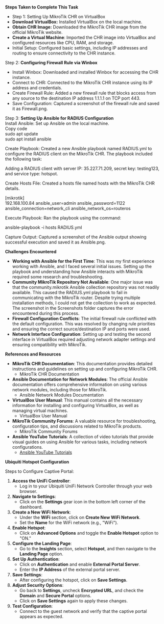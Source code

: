 **Steps Taken to Complete This Task**

* Step 1: Setting Up MikroTik CHR on VirtualBox  
* **Download VirtualBox:** Installed VirtualBox on the local machine.  
* **Obtain CHR Image:** Downloaded the MikroTik CHR image from the official MikroTik website.  
* **Create a Virtual Machine**: Imported the CHR image into VirtualBox and configured resources like CPU, RAM, and storage.  
* Initial Setup: Configured basic settings, including IP addresses and routing to ensure connectivity to the CHR instance.

Step 2: **Configuring Firewall Rule via Winbox**

* Install Winbox: Downloaded and installed Winbox for accessing the CHR instance.  
* Connect to CHR: Connected to the MikroTik CHR instance using its IP address and credentials.  
* Create Firewall Rule: Added a new firewall rule that blocks access from any source to the destination IP address 1.1.1.1 on TCP port 443.  
* Save Configuration: Captured a screenshot of the firewall rule and saved it as Firewall.png.

Step 3: **Setting Up Ansible for RADIUS Configuration**  
Install Ansible: Set up Ansible on the local machine.  
Copy code  
sudo apt update  
sudo apt install ansible

Create Playbook: Created a new Ansible playbook named RADIUS.yml to configure the RADIUS client on the MikroTik CHR. The playbook included the following task:

Adding a RADIUS client with server IP: 35.227.71.209, secret key: testing123, and service type: hotspot.

Create Hosts File: Created a hosts file named hosts with the MikroTik CHR details.

\[mikrotik\]  
192.168.100.84 ansible\_user=admin ansible\_password=1122 ansible\_connection=network\_cli ansible\_network\_os=routeros

Execute Playbook: Ran the playbook using the command:

ansible-playbook \-i hosts RADIUS.yml

Capture Output: Captured a screenshot of the Ansible output showing successful execution and saved it as Ansible.png.

**Challenges Encountered**

* **Working with Ansible for the First Time**: This was my first experience working with Ansible, and I faced several initial issues. Setting up the playbook and understanding how Ansible interacts with MikroTik required some research and troubleshooting.  
* **Community MikroTik Repository Not Available**: One major issue was that the community.mikrotik Ansible collection repository was not readily available. This caused the RADIUS.yml playbook to fail in communicating with the MikroTik router. Despite trying multiple installation methods, I could not get the collection to work as expected. The screenshot in the Screenshots folder captures the error encountered during this process.  
* **Firewall Configuration Conflicts**: The initial firewall rule conflicted with the default configuration. This was resolved by changing rule priorities and ensuring the correct source/destination IP and ports were used.  
* **Network Interface Configuration**: Setting up and testing the second interface in VirtualBox required adjusting network adapter settings and ensuring compatibility with MikroTik.

**References and Resources**

* **MikroTik CHR Documentation**: This documentation provides detailed instructions and guidelines on setting up and configuring MikroTik CHR.  
  * MikroTik CHR Documentation  
* **Ansible Documentation for Network Modules**: The official Ansible documentation offers comprehensive information on using various network modules, including those for MikroTik.  
  * Ansible Network Modules Documentation  
* **VirtualBox User Manual**: This manual contains all the necessary information for installing and configuring VirtualBox, as well as managing virtual machines.  
  * VirtualBox User Manual  
* **MikroTik Community Forums**: A valuable resource for troubleshooting, configuration tips, and discussions related to MikroTik products.  
  * MikroTik Community Forums  
* **Ansible YouTube Tutorials**: A collection of video tutorials that provide visual guides on using Ansible for various tasks, including network configurations.  
  * [Ansible YouTube Tutorials](https://www.youtube.com/results?search_query=ansible+tutorial)

**Ubiquiti Hotspot Configuration**

Steps to Configure Captive Portal:

1. **Access the UniFi Controller**:  
   * Log in to your Ubiquiti UniFi Network Controller through your web browser.  
2. **Navigate to Settings**:  
   * Click on the **Settings** gear icon in the bottom left corner of the dashboard.  
3. **Create a New WiFi Network**:  
   * Under the **WiFi** section, click on **Create New WiFi Network**.  
   * Set the **Name** for the WiFi network (e.g., "WiFi").  
4. **Enable Hotspot**:  
   * Click on **Advanced Options** and toggle the **Enable Hotspot** option to "ON."  
5. **Configure the Landing Page**:  
   * Go to the **Insights** section, select **Hotspot**, and then navigate to the **Landing Page** option.  
6. **Set Up Authentication**:  
   * Click on **Authentication** and enable **External Portal Server**.  
   * Enter the **IP Address** of the external portal server.  
7. **Save Settings**:  
   * After configuring the hotspot, click on **Save Settings**.  
8. **Adjust Security Options**:  
   * Go back to **Settings**, uncheck **Encrypted URL**, and check the **Domain** and **Secure Portal** options.  
   * Click on **Save Settings** again to apply these changes.  
9. **Test Configuration**:  
   * Connect to the guest network and verify that the captive portal appears as expected.

